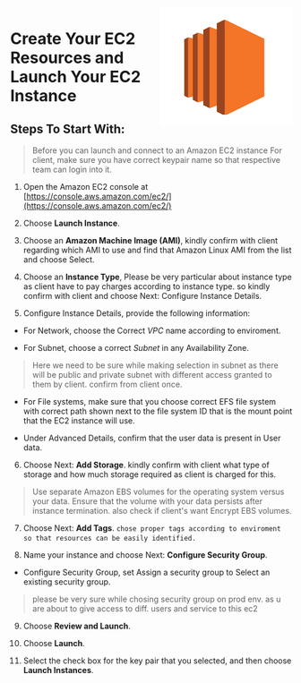 <img src="icon.png" align="right" />


# Create Your EC2 Resources and Launch Your EC2 Instance
## Steps To Start With:
> Before you can launch and connect to an Amazon EC2 instance For client, make sure you have correct keypair name so that respective team can login into it.
1. Open the Amazon EC2 console at [https://console.aws.amazon.com/ec2/](https://console.aws.amazon.com/ec2/)

2. Choose **Launch Instance**.

3. Choose an **Amazon Machine Image (AMI)**, kindly confirm with client regarding which AMI to use and find that Amazon Linux AMI from the list and choose Select.

4. Choose an **Instance Type**, Please be very particular about instance type as client have to pay charges according to instance type. so kindly confirm with client and choose Next: Configure Instance Details.

5. Configure Instance Details, provide the following information:

  - For Network, choose the Correct *VPC* name according to enviroment.

  - For Subnet, choose a correct *Subnet* in any Availability Zone.
  > Here we need to be sure while making selection in subnet as there will be public and private subnet with different access granted to them by client. confirm from client once.

  - For File systems, make sure that you choose correct EFS file system with correct path shown next to the file system ID that is the mount point that the EC2 instance will use.

  - Under Advanced Details, confirm that the user data is present in User data.

6. Choose Next: **Add Storage**. kindly confirm with client what type of storage and how much storage required as client is charged for this.
> Use separate Amazon EBS volumes for the operating system versus your data. Ensure that the volume with your data persists after instance termination. also check if client's want Encrypt EBS volumes.

7. Choose Next: **Add Tags**. `chose proper tags according to enviroment so that resources can be easily identified.`

8. Name your instance and choose Next: **Configure Security Group**.

- Configure Security Group, set Assign a security group to Select an existing security group. 
> please be very sure while chosing security group on prod env. as u are about to give access to diff. users and service to this ec2

9. Choose **Review and Launch**.

10. Choose **Launch**.

11. Select the check box for the key pair that you selected, and then choose **Launch Instances**.
